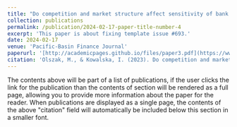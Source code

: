 ```yaml
---
title: "Do competition and market structure affect sensitivity of bank profitability to the business cycle?"
collection: publications
permalink: /publication/2024-02-17-paper-title-number-4
excerpt: 'This paper is about fixing template issue #693.'
date: 2024-02-17
venue: 'Pacific-Basin Finance Journal'
paperurl: '[http://academicpages.github.io/files/paper3.pdf](https://www.sciencedirect.com/science/article/abs/pii/S0927538X23001695?via%3Dihub)'
citation: 'Olszak, M., & Kowalska, I. (2023). Do competition and market structure affect sensitivity of bank profitability to the business cycle? Pacific Basin Finance Journal, 80(June 2022). https://doi.org/10.1016/j.pacfin.2023.102098.'
---
```


The contents above will be part of a list of publications, if the user clicks the link for the publication than the contents of section will be rendered as a full page, allowing you to provide more information about the paper for the reader. When publications are displayed as a single page, the contents of the above "citation" field will automatically be included below this section in a smaller font.
